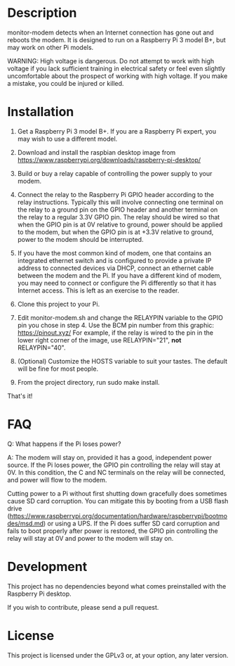# Description

monitor-modem detects when an Internet connection has gone out and reboots the modem. 
It is designed to run on a Raspberry Pi 3 model B+, but may work on other Pi models.

WARNING: High voltage is dangerous. Do not attempt to work with high voltage if you lack 
sufficient training in electrical safety or feel even slightly uncomfortable about the 
prospect of working with high voltage. If you make a mistake, you could be injured or killed.

# Installation

1. Get a Raspberry Pi 3 model B+. If you are a Raspberry Pi expert, you may wish to use a
different model.

2. Download and install the raspbian desktop image from https://www.raspberrypi.org/downloads/raspberry-pi-desktop/

3. Build or buy a relay capable of controlling the power supply to your modem.

4. Connect the relay to the Raspberry Pi GPIO header according to the relay instructions. 
Typically this will involve connecting one terminal on the relay to a ground pin on the GPIO
header and another terminal on the relay to a regular 3.3V GPIO pin. The relay should be
wired so that when the GPIO pin is at 0V relative to ground, power should be applied to the
modem, but when the GPIO pin is at +3.3V relative to ground, power to the modem should be
interrupted.

5. If you have the most common kind of modem, one that contains an integrated ethernet switch
and is configured to provide a private IP address to connected devices via DHCP, connect an
ethernet cable between the modem and the Pi. If you have a different kind of modem, you may
need to connect or configure the Pi differently so that it has Internet access. This is left
as an exercise to the reader.

6. Clone this project to your Pi.

7. Edit monitor-modem.sh and change the RELAYPIN variable to the GPIO pin you chose in step 4.
Use the BCM pin number from this graphic: https://pinout.xyz/
For example, if the relay is wired to the pin in the lower right corner of the image, use
RELAYPIN="21", **not** RELAYPIN="40".

8. (Optional) Customize the HOSTS variable to suit your tastes. The default will be fine for
most people.

9. From the project directory, run sudo make install.

That's it!

# FAQ

Q: What happens if the Pi loses power?

A: The modem will stay on, provided it has a good, independent power source. If the Pi
loses power, the GPIO pin controlling the relay will stay at 0V. In this condition, the
C and NC terminals on the relay will be connected, and power will flow to the modem.

Cutting power to a Pi without first shutting down gracefully does sometimes cause SD card
corruption. You can mitigate this by booting from a USB flash drive
(https://www.raspberrypi.org/documentation/hardware/raspberrypi/bootmodes/msd.md) or using
a UPS. If the Pi does suffer SD card corruption and fails to boot properly after power is
restored, the GPIO pin controlling the relay will stay at 0V and power to the modem will
stay on.

# Development

This project has no dependencies beyond what comes preinstalled with the Raspberry Pi desktop.

If you wish to contribute, please send a pull request.

# License

This project is licensed under the GPLv3 or, at your option, any later version.
